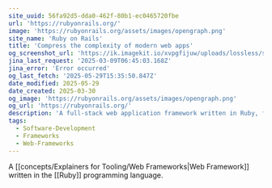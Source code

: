 ```yaml
---
site_uuid: 56fa92d5-dda0-462f-80b1-ec0465720fbe
url: 'https://rubyonrails.org/'
image: 'https://rubyonrails.org/assets/images/opengraph.png'
site_name: 'Ruby on Rails'
title: 'Compress the complexity of modern web apps'
og_screenshot_url: 'https://ik.imagekit.io/xvpgfijuw/uploads/lossless/screenshots/20250529_Ruby_on_Rails_og_screenshot.jpeg'
jina_last_request: '2025-03-09T06:45:03.168Z'
jina_error: 'Error occurred'
og_last_fetch: '2025-05-29T15:35:50.847Z'
date_modified: 2025-05-29
date_created: 2025-03-30
og_image: 'https://rubyonrails.org/assets/images/opengraph.png'
og_url: 'https://rubyonrails.org/'
description: 'A full-stack web application framework written in Ruby, following the Model View Controller pattern, that includes everything you need to build modern database-backed web apps.'
tags:
  - Software-Development
  - Frameworks
  - Web-Frameworks
---
```


A [[concepts/Explainers for Tooling/Web Frameworks|Web Framework]] written in the [[Ruby]] programming language.